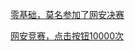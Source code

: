 [零基础，莫名参加了网安决赛](https://mp.weixin.qq.com/s?__biz=MzkyMTI4OTcyMw==&mid=2247483754&idx=1&sn=1aa388c5f0b42f238e79b8d2f4a9c931&chksm=c18497fef6f31ee867b9b567629f63492a51c60dc0a33036cdf7083c91f991e2b17a7c16302c&scene=178&cur_album_id=2062675402031988740#rd)

[网安竞赛，点击按钮10000次](https://mp.weixin.qq.com/s?__biz=MzkyMTI4OTcyMw==&mid=2247483754&idx=2&sn=ddc146ccb4c52afa699d7a1119ca7140&chksm=c18497fef6f31ee821a3dc2f791af7bdf0ce8d30b969858022fcf5e3f5ce5fa59717debcb5fb&scene=178&cur_album_id=2071653654431891456#rd)
